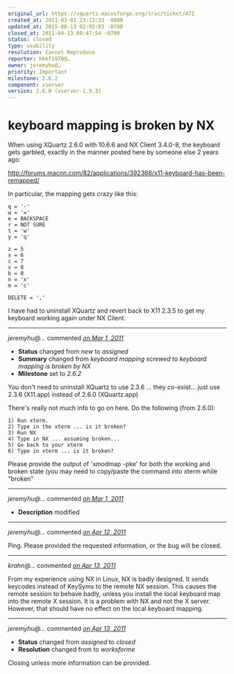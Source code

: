 ```yaml
---
original_url: https://xquartz.macosforge.org/trac/ticket/471
created_at: 2011-03-01 23:13:33 -0800
updated_at: 2015-08-13 02:03:03 -0700
closed_at: 2011-04-13 08:47:54 -0700
status: closed
type: usability
resolution: Cannot Reproduce
reporter: hkkf1970@…
owner: jeremyhu@…
priority: Important
milestone: 2.6.2
component: xserver
version: 2.6.0 (xserver-1.9.3)
---
```


keyboard mapping is broken by NX
================================


When using XQuartz 2.6.0 with 10.6.6 and NX Client 3.4.0-8, the keyboard gets garbled, exactly in the manner posted here by someone else 2 years ago:

<http://forums.macnn.com/82/applications/392366/x11-keyboard-has-been-remapped/>

In particular, the mapping gets crazy like this:

    q = '-'
    w = '='
    e = BACKSPACE
    r = NOT SURE
    t = 'w'
    y = 'q'

    z = 5
    x = 6
    c = 7
    v = 8
    b = 0
    n = 'x'
    m = 'c'

    DELETE = ','

I have had to uninstall XQuartz and revert back to X11 2.3.5 to get my keyboard working again under NX Client.



---

*jeremyhu@…* commented *[on Mar 1, 2011](https://xquartz.macosforge.org/trac/ticket/471#comment:1 "March 1, 2011 at 11:27 PM PST")*

-   **Status** changed from *new* to *assigned*
-   **Summary** changed from *keyboard mapping screwed* to *keyboard mapping is broken by NX*
-   **Milestone** set to *2.6.2*

You don't need to uninstall XQuartz to use 2.3.6 ... they co-exist... just use 2.3.6 (X11.app) instead of 2.6.0 (XQuartz.app)

There's really not much info to go on here. Do the following (from 2.6.0):

    1) Run xterm.
    2) Type in the xterm ... is it broken?
    3) Run NX
    4) Type in NX ... assuming broken...
    5) Go back to your xterm
    6) Type in xterm ... is it broken?

Please provide the output of 'xmodmap -pke' for both the working and broken state (you may need to copy/paste the command into xterm while "broken"



---

*jeremyhu@…* commented *[on Mar 1, 2011](https://xquartz.macosforge.org/trac/ticket/471#comment:2 "March 1, 2011 at 11:27 PM PST")*

-   **Description** modified



---

*jeremyhu@…* commented *[on Apr 12, 2011](https://xquartz.macosforge.org/trac/ticket/471#comment:3 "April 12, 2011 at 11:28 AM PDT")*

Ping. Please provided the requested information, or the bug will be closed.



---

*krahn@…* commented *[on Apr 13, 2011](https://xquartz.macosforge.org/trac/ticket/471#comment:4 "April 13, 2011 at 6:54 AM PDT")*

From my experience using NX in Linux, NX is badly designed. It sends keycodes instead of KeySyms to the remote NX session. This causes the remote session to behave badly, unless you install the local keyboard map into the remote X session. It is a problem with NX and not the X server. However, that should have no effect on the local keyboard mapping.



---

*jeremyhu@…* commented *[on Apr 13, 2011](https://xquartz.macosforge.org/trac/ticket/471#comment:5 "April 13, 2011 at 8:47 AM PDT")*

-   **Status** changed from *assigned* to *closed*
-   **Resolution** changed from to *worksforme*

Closing unless more information can be provided.



